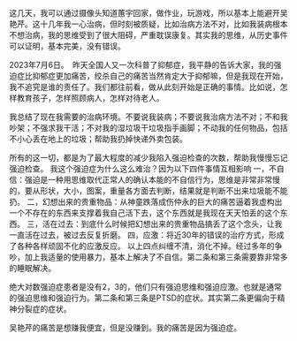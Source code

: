 这几天，我可以通过摄像头知道蕙宇回家，做作业，玩游戏，所以基本上能避开吴艳芹。这十几年我一心治病，但时刻被质疑，比如治病方法不对，比如我装病根本不想治病，我的思维受到了很大阻碍，严重耽误康复。其实我的思维，从历史事件可以证明，基本完美，没有错误。

2023年7月6日。 
昨天全国人又一次科普了抑郁症，我平静的告诉大家，我的强迫症比抑郁症更加痛苦，绞杀自己的痛苦当然肯定大于抑郁嘛，但是我现在开始，我不追究是谁的责任了。我们都往前看，做从此刻开始是正确的事情。比如说，怎样教育孩子，怎样照顾病人，怎样对待老人。

我总结了现在我需要的治病环境。不要说我装病；不要说我治病方法不对；不和我吵架；不强求我干活；不对我的湿垃圾干垃圾指手画脚；不动我的任何物品，包括不小心丢在地上的垃圾；帮助我扔掉快递外卖包装。

所有的这一切，都是为了最大程度的减少我陷入强迫检查的次数，帮助我慢慢忘记强迫检查。
我这个强迫症为什么这么难治？因为以下四件事情互相影响
一，不自信：强迫是一种用思维取代正常人的确认本能的不自信行为，思维是非常非常慢的，要从形状，大小，图案，重量各方面去判断，结果就是判断不出来垃圾能不能扔。
二，幻想出来的贵重物品：从神童跌落成伤仲永的巨大的痛苦逼着我虚构出一个不存在的东西来支撑着我自己活下去，这个东西就是我现在天天怕丢的这个东西。
三，活在过去：到底什么时候把幻想出来的贵重物品搞丢了这个念头，让我一直活在过去，被过去反复折磨。
四，应激：将近30年的错误的治疗方式，形成了各种各样顽固不化的应激反应。
以上四点纠缠不清，消化不掉。经过多年的争吵，加上我适量的使用暴力，基本上解决了不自信。第二条和第三条需要靠非常多的睡眠解决。

绝大对数强迫症患者是没有2，3的，他们只有强迫思维和强迫应激。也就是通常的强迫思维和强迫行为。第二条和第三条是PTSD的症状。其实第二条更偏向于精神分裂症的症状。

吴艳芹的痛苦是想赚我便宜，但是没赚到。我的痛苦是因为强迫症。


